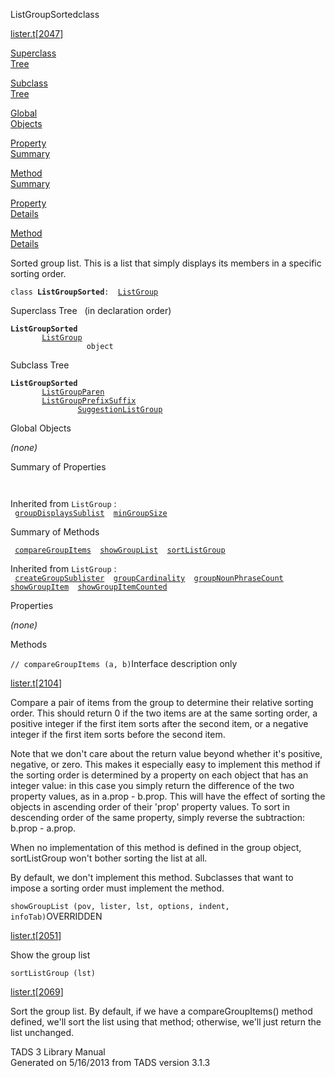<span class="title">ListGroupSorted</span><span class="type">class</span>

[lister.t](../file/lister.t.html)\[[2047](../source/lister.t.html#2047)\]

[Superclass  
Tree](#_SuperClassTree_)

[Subclass  
Tree](#_SubClassTree_)

[Global  
Objects](#_ObjectSummary_)

[Property  
Summary](#_PropSummary_)

[Method  
Summary](#_MethodSummary_)

[Property  
Details](#_Properties_)

[Method  
Details](#_Methods_)

<div class="fdesc">

Sorted group list. This is a list that simply displays its members in a
specific sorting order.

`class `**`ListGroupSorted`**` :   `[`ListGroup`](../object/ListGroup.html)

</div>

<span id="_SuperClassTree_"></span>

<div class="mjhd">

<span class="hdln">Superclass Tree</span>   (in declaration order)

</div>

**`ListGroupSorted`**  
`         `[`ListGroup`](../object/ListGroup.html)  
`                 object`  
<span id="_SubClassTree_"></span>

<div class="mjhd">

<span class="hdln">Subclass Tree</span>  

</div>

**`ListGroupSorted`**  
`         `[`ListGroupParen`](../object/ListGroupParen.html)  
`         `[`ListGroupPrefixSuffix`](../object/ListGroupPrefixSuffix.html)  
`                 `[`SuggestionListGroup`](../object/SuggestionListGroup.html)  
<span id="_ObjectSummary_"></span>

<div class="mjhd">

<span class="hdln">Global Objects</span>  

</div>

*(none)* <span id="_PropSummary_"></span>

<div class="mjhd">

<span class="hdln">Summary of Properties</span>  

</div>

` `

Inherited from `ListGroup` :  
` `[`groupDisplaysSublist`](../object/ListGroup.html#groupDisplaysSublist)`  `[`minGroupSize`](../object/ListGroup.html#minGroupSize)`  `

<span id="_MethodSummary_"></span>

<div class="mjhd">

<span class="hdln">Summary of Methods</span>  

</div>

` `[`compareGroupItems`](#compareGroupItems)`  `[`showGroupList`](#showGroupList)`  `[`sortListGroup`](#sortListGroup)`  `

Inherited from `ListGroup` :  
` `[`createGroupSublister`](../object/ListGroup.html#createGroupSublister)`  `[`groupCardinality`](../object/ListGroup.html#groupCardinality)`  `[`groupNounPhraseCount`](../object/ListGroup.html#groupNounPhraseCount)`  `[`showGroupItem`](../object/ListGroup.html#showGroupItem)`  `[`showGroupItemCounted`](../object/ListGroup.html#showGroupItemCounted)`  `

<span id="_Properties_"></span>

<div class="mjhd">

<span class="hdln">Properties</span>  

</div>

*(none)* <span id="_Methods_"></span>

<div class="mjhd">

<span class="hdln">Methods</span>  

</div>

<span id="compareGroupItems"></span>

`// compareGroupItems (a, b)`<span class="rem">Interface description
only</span>

[lister.t](../file/lister.t.html)\[[2104](../source/lister.t.html#2104)\]

<div class="desc">

Compare a pair of items from the group to determine their relative
sorting order. This should return 0 if the two items are at the same
sorting order, a positive integer if the first item sorts after the
second item, or a negative integer if the first item sorts before the
second item.

Note that we don't care about the return value beyond whether it's
positive, negative, or zero. This makes it especially easy to implement
this method if the sorting order is determined by a property on each
object that has an integer value: in this case you simply return the
difference of the two property values, as in a.prop - b.prop. This will
have the effect of sorting the objects in ascending order of their
'prop' property values. To sort in descending order of the same
property, simply reverse the subtraction: b.prop - a.prop.

When no implementation of this method is defined in the group object,
sortListGroup won't bother sorting the list at all.

By default, we don't implement this method. Subclasses that want to
impose a sorting order must implement the method.

</div>

<span id="showGroupList"></span>

`showGroupList (pov, lister, lst, options, indent, infoTab)`<span class="rem">OVERRIDDEN</span>

[lister.t](../file/lister.t.html)\[[2051](../source/lister.t.html#2051)\]

<div class="desc">

Show the group list

</div>

<span id="sortListGroup"></span>

`sortListGroup (lst)`

[lister.t](../file/lister.t.html)\[[2069](../source/lister.t.html#2069)\]

<div class="desc">

Sort the group list. By default, if we have a compareGroupItems() method
defined, we'll sort the list using that method; otherwise, we'll just
return the list unchanged.

</div>

<div class="ftr">

TADS 3 Library Manual  
Generated on 5/16/2013 from TADS version 3.1.3

</div>

